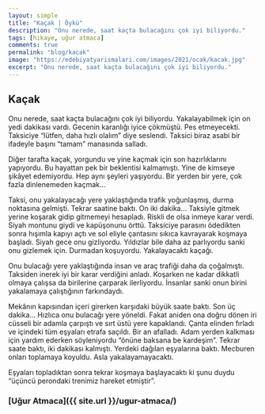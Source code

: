 ```yaml
---
layout: simple
title: "Kaçak | Öykü"
description: "Onu nerede, saat kaçta bulacağını çok iyi biliyordu."
tags: [hikaye, uğur atmaca]
comments: true
permalink: "blog/kacak"
image: "https://edebiyatyarismalari.com/images/2021/ocak/kacak.jpg"
excerpt: "Onu nerede, saat kaçta bulacağını çok iyi biliyordu."
---
```


## Kaçak
Onu nerede, saat kaçta bulacağını çok iyi biliyordu. Yakalayabilmek için on yedi dakikası vardı. Gecenin karanlığı iyice çökmüştü. Pes etmeyecekti. Taksiciye “lütfen, daha hızlı olalım” diye seslendi. Taksici biraz asabi bir ifadeyle başını “tamam” manasında salladı.  

Diğer tarafta kaçak, yorgundu ve yine kaçmak için son hazırlıklarını yapıyordu. Bu hayattan pek bir beklentisi kalmamıştı. Yine de kimseye şikâyet edemiyordu. Hep aynı şeyleri yaşıyordu. Bir yerden bir yere, çok fazla dinlenemeden kaçmak…  

Taksi, onu yakalayacağı yere yaklaştığında trafik yoğunlaşmış, durma noktasına gelmişti. Tekrar saatine baktı. On iki dakika… Taksiyle gitmek yerine koşarak gidip gitmemeyi hesapladı. Riskli de olsa inmeye karar verdi. Siyah montunu giydi ve kapüşonunu örttü. Taksiciye parasını ödedikten sonra hışımla kapıyı açtı ve sol eliyle çantasını sıkıca kavrayarak koşmaya başladı. Siyah gece onu gizliyordu. Yıldızlar bile daha az parlıyordu sanki onu gizlemek için. Durmadan koşuyordu. Yakalayacaktı kaçağı.  

Onu bulacağı yere yaklaştığında insan ve araç trafiği daha da çoğalmıştı. Taksiden inerek iyi bir karar verdiğini anladı. Koşarken ne kadar dikkatli olmaya çalışsa da birilerine çarparak ilerliyordu. İnsanlar sanki onun birini yakalamaya çalıştığının farkındaydı.  

Mekânın kapısından içeri girerken karşıdaki büyük saate baktı. Son üç dakika… Hızlıca onu bulacağı yere yöneldi. Fakat aniden ona doğru dönen iri cüsseli bir adamla çarpıştı ve sırt üstü yere kapaklandı. Çanta elinden fırladı ve içindeki tüm eşyaları etrafa saçıldı. Bir an afalladı. Adam yerden kalkması için yardım ederken söyleniyordu “önüne baksana be kardeşim”. Tekrar saate baktı, iki dakikası kalmıştı. Yerdeki dağılan eşyalarına baktı. Mecburen onları toplamaya koyuldu. Asla yakalayamayacaktı.  

Eşyaları topladıktan sonra tekrar koşmaya başlayacaktı ki şunu duydu “üçüncü perondaki trenimiz hareket etmiştir”.

### [Uğur Atmaca]({{ site.url }}/ugur-atmaca/)